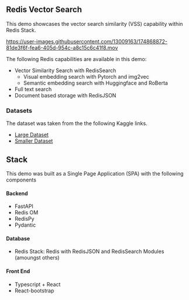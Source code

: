 
## Redis Vector Search

This demo showcases the vector search similarity (VSS) capability within Redis Stack.


https://user-images.githubusercontent.com/13009163/174868872-81de3f6f-fea6-405d-954c-a8c15c6c41f8.mov


The following Redis capabilities are available in this demo:
 - Vector Similarity Search with RedisSearch
    - Visual embedding search with Pytorch and img2vec
    - Semantic embedding search with Huggingface and RoBerta
 - Full text search
 - Document based storage with RedisJSON

### Datasets

The dataset was taken from the the following Kaggle links.

- [Large Dataset](https://www.kaggle.com/datasets/paramaggarwal/fashion-product-images-dataset)
- [Smaller Dataset](https://www.kaggle.com/datasets/paramaggarwal/fashion-product-images-small)


## Stack

This demo was built as a Single Page Application (SPA) with the following components

#### Backend
 - FastAPI
 - Redis OM
 - RedisPy
 - Pydantic

#### Database
 - Redis Stack: Redis with RedisJSON and RedisSearch Modules (amoungst others)

#### Front End
 - Typescript + React
 - React-bootstrap

